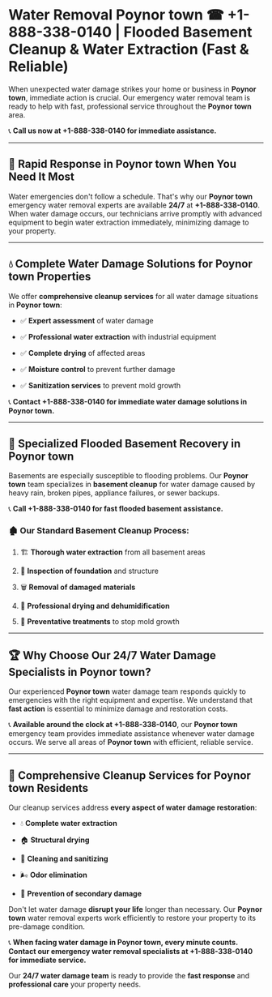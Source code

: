 # Water Removal Poynor town ☎ +1-888-338-0140 | Flooded Basement Cleanup & Water Extraction (Fast & Reliable)

When unexpected water damage strikes your home or business in **Poynor town**, immediate action is crucial. Our emergency water removal team is ready to help with fast, professional service throughout the **Poynor town** area. 

📞 **Call us now at +1-888-338-0140 for immediate assistance.**
---
## 🚀 Rapid Response in Poynor town When You Need It Most
Water emergencies don't follow a schedule. That's why our **Poynor town** emergency water removal experts are available **24/7** at **+1-888-338-0140**. When water damage occurs, our technicians arrive promptly with advanced equipment to begin water extraction immediately, minimizing damage to your property.
---
## 💧 Complete Water Damage Solutions for Poynor town Properties
We offer **comprehensive cleanup services** for all water damage situations in **Poynor town**:
- ✅ **Expert assessment** of water damage  
- ✅ **Professional water extraction** with industrial equipment  
- ✅ **Complete drying** of affected areas  
- ✅ **Moisture control** to prevent further damage  
- ✅ **Sanitization services** to prevent mold growth  
📞 **Contact +1-888-338-0140 for immediate water damage solutions in Poynor town.**
---
## 🌊 Specialized Flooded Basement Recovery in Poynor town
Basements are especially susceptible to flooding problems. Our **Poynor town** team specializes in **basement cleanup** for water damage caused by heavy rain, broken pipes, appliance failures, or sewer backups. 
📞 **Call +1-888-338-0140 for fast flooded basement assistance.**
### 🏚️ Our Standard Basement Cleanup Process:
1. 🏗️ **Thorough water extraction** from all basement areas  
2. 🔎 **Inspection of foundation** and structure  
3. 🗑️ **Removal of damaged materials**  
4. 💨 **Professional drying and dehumidification**  
5. 🚫 **Preventative treatments** to stop mold growth  
---
## 🏆 Why Choose Our 24/7 Water Damage Specialists in Poynor town?
Our experienced **Poynor town** water damage team responds quickly to emergencies with the right equipment and expertise. We understand that **fast action** is essential to minimize damage and restoration costs.
📞 **Available around the clock at +1-888-338-0140**, our **Poynor town** emergency team provides immediate assistance whenever water damage occurs. We serve all areas of **Poynor town** with efficient, reliable service.
---
## 🧹 Comprehensive Cleanup Services for Poynor town Residents
Our cleanup services address **every aspect of water damage restoration**:
- 💧 **Complete water extraction**  
- 🏠 **Structural drying**  
- 🧼 **Cleaning and sanitizing**  
- 🌬️ **Odor elimination**  
- 🚫 **Prevention of secondary damage**  
Don't let water damage **disrupt your life** longer than necessary. Our **Poynor town** water removal experts work efficiently to restore your property to its pre-damage condition.
📞 **When facing water damage in Poynor town, every minute counts. Contact our emergency water removal specialists at +1-888-338-0140 for immediate service.**
Our **24/7 water damage team** is ready to provide the **fast response** and **professional care** your property needs.
